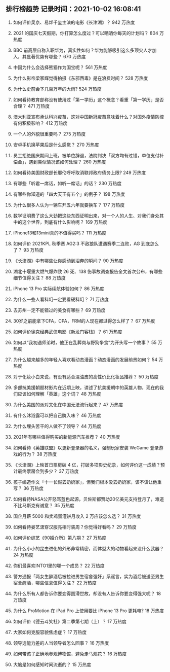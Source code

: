 
## 排行榜趋势 记录时间：2021-10-02 16:08:41
  
  1. 如何评价吴京、易烊千玺主演的电影《长津湖》？ 942 万热度
    
  2. 2021 的国庆七天假期，你打算怎么度过？可以晒晒你每天的计划吗？ 804 万热度
    
  3. BBC 前高层自称入职华为，真实性如何？华为能够吸引这么多顶尖人才加入，其显著优势有哪些？ 670 万热度
    
  4. 中国为什么会选择熊猫作为国宝呢？ 561 万热度
    
  5. 为什么影帝梁家辉觉得拍摄《东邪西毒》是在浪费时间？ 528 万热度
    
  6. 为什么史前会下几百万年的大雨? 524 万热度
    
  7. 如何看待教育部称没有使用过「第一学历」这个概念？看重「第一学历」是否合理？ 471 万热度
    
  8. 澳大利亚宣布承认科兴疫苗，这对中国新冠疫苗意味着什么？对国外疫情防控有何积极影响？ 412 万热度
    
  9. 一个人的外貌很重要吗？ 275 万热度
    
  10. 安卓手机换苹果后是什么感觉？ 270 万热度
    
  11. 员工拒绝国庆期间上班，被单位辞退，法院判决「双方均有过错，单位支付补偿金」，遇到类似情况该如何处理？ 260 万热度
    
  12. 如何看待美国财政部长耶伦呼吁取消联邦政府债务上限? 249 万热度
    
  13. 有哪些「听君一席话，如听一席话」的话？ 230 万热度
    
  14. 有哪些你知道的「四大天王有五个」的例子？ 198 万热度
    
  15. 为什么很多人认为一辆车开五六年就要换车？ 177 万热度
    
  16. 数学证明费了这么大劲把这些东西证明出来，对一个人的人生、对我们身处其中的这个世界，到底有什么影响呢？ 169 万热度
    
  17. iPhone13和13mini真的不值得买吗？ 111 万热度
    
  18. 如何评价 2021KPL 秋季赛 AG2:3 不敌狼队遭遇赛季二连败，AG 到底怎么了？ 93 万热度
    
  19. 《长津湖》中有哪些让你感动到泪奔的瞬间？ 90 万热度
    
  20. 湖北十堰重大燃气爆炸致 26 死、138 伤事故调查报告全文首次公布，有哪些细节值得关注？ 88 万热度
    
  21. iPhone 13 Pro 实际续航体验如何？ 86 万热度
    
  22. 为什么一些人看科幻一定要看硬科幻？ 71 万热度
    
  23. 去苏州一定不能错过的美食有哪些？ 69 万热度
    
  24. 30岁之前能拿下CFA，CPA，FRM的人现在都过得怎么样了？ 67 万热度
    
  25. 如何评价徐克经典武侠电影《新龙门客栈》？ 61 万热度
    
  26. 如何以“我初遇师弟时，他正在乱葬岗与野狗争食”为开头写一个故事？ 55 万热度
    
  27. 为什么越来越多的年轻人喜欢看动态漫画？动态漫画的发展前景如何？ 54 万热度
    
  28. 对于化妆小白来说，有没有适合混油皮的高性价比化妆品推荐？ 50 万热度
    
  29. 多部抗美援朝题材影片在近期上映，讲述了抗美援朝中的英雄人物，现在的我们应该如何理解「英雄」这个词？ 48 万热度
    
  30. 为什么美国的派对文化在中国无法流行起来？ 47 万热度
    
  31. 有什么沐浴露可以把自己腌入味？ 46 万热度
    
  32. 为什么埋头苦干的人做不了领导？ 44 万热度
    
  33. 2021年有哪些值得购买的新能源汽车推荐？ 40 万热度
    
  34. 如何看待《英雄联盟》以更新登录器的名义，强制玩家安装 WeGame 登录游戏的行为？ 38 万热度
    
  35. 《长津湖》上映首日票房破 4 亿，打破多项影史纪录，如何评价这一成绩？预计最终票房会到多少？ 37 万热度
    
  36. 孩子编造作文「十一长假去奶奶家」，但我们根本没去奶奶家，该不该让他重写？ 36 万热度
    
  37. 如何看待NASA公开怒骂蓝色起源，贝佐斯都赞助20亿美元支持登月了，难道不比马斯克有诚意？ 35 万热度
    
  38. 国企月薪  5000 和卖鸡蛋灌饼月收入 2 万应该怎么选？ 31 万热度
    
  39. 如何看待娄艺潇穿汉服亮相时装周？你觉得好看吗？ 29 万热度
    
  40. 如何评价综艺《90婚介所》第八期？ 27 万热度
    
  41. 为什么小小的昆虫进化的外形非常精密，而体型大的动物看起来没什么武器？ 24 万热度
    
  42. 你们最喜欢INTO1里的哪一个成员？ 22 万热度
    
  43. 警方通报「两女生醉酒后被拉进男生宿舍强奸」系谣言，实为酒后被送至男生宿舍醒酒，哪些信息值得关注？ 22 万热度
    
  44. 为什么所有人都告诉你要变得圆滑世故，却没有人告诉你要变得强大呢？ 18 万热度
    
  45. 为什么 ProMotion 在 iPad Pro 上使用要比 iPhone 13 Pro 更耗电? 18 万热度
    
  46. 如何评价《德云斗笑社》第二季第七期（上）？ 17 万热度
    
  47. 大家如何克服容貌焦虑症？ 17 万热度
    
  48. 领导选能力差的人当领导者怎么回事？ 16 万热度
    
  49. 如何带孩子正确地参观博物馆，避免走马观花？ 16 万热度
    
  50. 大脑是如何感知时间流逝的？ 15 万热度
    
